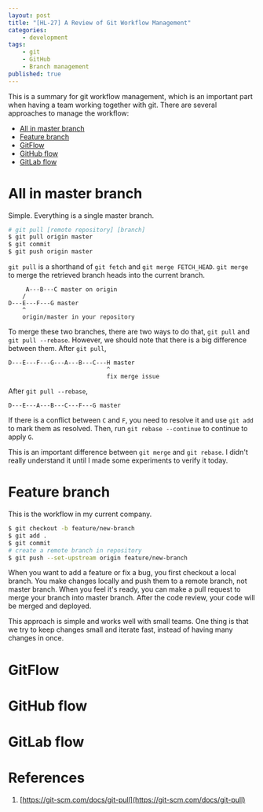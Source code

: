 ```yaml
---
layout: post
title: "[HL-27] A Review of Git Workflow Management"
categories:
    - development
tags:
    - git
    - GitHub
    - Branch management
published: true
---
```


This is a summary for git workflow management, which is an important part
when having a team working together with git. There are several approaches
to manage the workflow:

- [All in master branch](#all-in-master-branch)
- [Feature branch](#feature-branch)
- [GitFlow](#gitflow)
- [GitHub flow](#github-flow)
- [GitLab flow](#gitlab-flow)

# All in master branch

Simple. Everything is a single master branch.

```bash
# git pull [remote repository] [branch]
$ git pull origin master
$ git commit
$ git push origin master
```

`git pull` is a shorthand of `git fetch` and `git merge FETCH_HEAD`.
`git merge` to merge the retrieved branch heads into the current branch.

```
     A---B---C master on origin
    /
D---E---F---G master
    ^
    origin/master in your repository
```

To merge these two branches, there are two ways to do that, `git pull` and
`git pull --rebase`. However, we should note that there is a big difference
between them. After `git pull`,

```
D---E---F---G---A---B---C---H master
                            ^
                            fix merge issue
```

After `git pull --rebase`,

```
D---E---A---B---C---F---G master
```

If there is a conflict between `C` and `F`, you need to resolve it and
use `git add` to mark them as resolved. Then, run `git rebase --continue`
to continue to apply `G`.

This is an important difference between `git merge` and `git rebase`.
I didn't really understand it until I made some experiments to verify it today.

# Feature branch

This is the workflow in my current company.

```bash
$ git checkout -b feature/new-branch
$ git add .
$ git commit
# create a remote branch in repository
$ git push --set-upstream origin feature/new-branch
```

When you want to add a feature or fix a bug, you first checkout a local branch.
You make changes locally and push them to a remote branch, not master branch.
When you feel it's ready, you can make a pull request to merge your branch into
master branch. After the code review, your code will be merged and deployed.

This approach is simple and works well with small teams. One thing is that
we try to keep changes small and iterate fast, instead of having many changes
in once.

# GitFlow


# GitHub flow


# GitLab flow


# References

1. [https://git-scm.com/docs/git-pull](https://git-scm.com/docs/git-pull)
